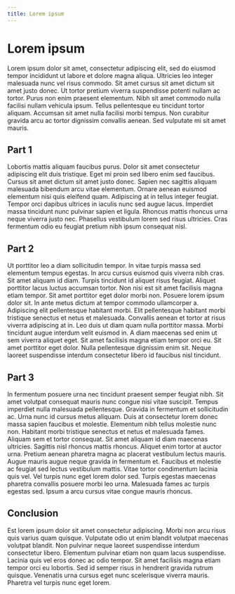 ```yaml
---
title: Lorem ipsum
---
```


# Lorem ipsum

Lorem ipsum dolor sit amet, consectetur adipiscing elit, sed do eiusmod tempor incididunt ut labore et dolore magna aliqua. Ultricies leo integer malesuada nunc vel risus commodo. Sit amet cursus sit amet dictum sit amet justo donec. Ut tortor pretium viverra suspendisse potenti nullam ac tortor. Purus non enim praesent elementum. Nibh sit amet commodo nulla facilisi nullam vehicula ipsum. Tellus pellentesque eu tincidunt tortor aliquam. Accumsan sit amet nulla facilisi morbi tempus. Non curabitur gravida arcu ac tortor dignissim convallis aenean. Sed vulputate mi sit amet mauris.

## Part 1

Lobortis mattis aliquam faucibus purus. Dolor sit amet consectetur adipiscing elit duis tristique. Eget mi proin sed libero enim sed faucibus. Cursus sit amet dictum sit amet justo donec. Sapien nec sagittis aliquam malesuada bibendum arcu vitae elementum. Ornare aenean euismod elementum nisi quis eleifend quam. Adipiscing at in tellus integer feugiat. Tempor orci dapibus ultrices in iaculis nunc sed augue lacus. Imperdiet massa tincidunt nunc pulvinar sapien et ligula. Rhoncus mattis rhoncus urna neque viverra justo nec. Phasellus vestibulum lorem sed risus ultricies. Cras fermentum odio eu feugiat pretium nibh ipsum consequat nisl.

## Part 2

Ut porttitor leo a diam sollicitudin tempor. In vitae turpis massa sed elementum tempus egestas. In arcu cursus euismod quis viverra nibh cras. Sit amet aliquam id diam. Turpis tincidunt id aliquet risus feugiat. Aliquet porttitor lacus luctus accumsan tortor. Non nisi est sit amet facilisis magna etiam tempor. Sit amet porttitor eget dolor morbi non. Posuere lorem ipsum dolor sit. In ante metus dictum at tempor commodo ullamcorper a. Adipiscing elit pellentesque habitant morbi. Elit pellentesque habitant morbi tristique senectus et netus et malesuada. Convallis aenean et tortor at risus viverra adipiscing at in. Leo duis ut diam quam nulla porttitor massa. Morbi tincidunt augue interdum velit euismod in. A diam maecenas sed enim ut sem viverra aliquet eget. Sit amet facilisis magna etiam tempor orci eu. Sit amet porttitor eget dolor. Nulla pellentesque dignissim enim sit. Neque laoreet suspendisse interdum consectetur libero id faucibus nisl tincidunt.

## Part 3

In fermentum posuere urna nec tincidunt praesent semper feugiat nibh. Sit amet volutpat consequat mauris nunc congue nisi vitae suscipit. Tempus imperdiet nulla malesuada pellentesque. Gravida in fermentum et sollicitudin ac. Urna nunc id cursus metus aliquam. Duis at consectetur lorem donec massa sapien faucibus et molestie. Elementum nibh tellus molestie nunc non. Habitant morbi tristique senectus et netus et malesuada fames. Aliquam sem et tortor consequat. Sit amet aliquam id diam maecenas ultricies. Sagittis nisl rhoncus mattis rhoncus. Aliquet enim tortor at auctor urna. Pretium aenean pharetra magna ac placerat vestibulum lectus mauris. Augue mauris augue neque gravida in fermentum et. Faucibus et molestie ac feugiat sed lectus vestibulum mattis. Vitae tortor condimentum lacinia quis vel. Vel turpis nunc eget lorem dolor sed. Turpis egestas maecenas pharetra convallis posuere morbi leo urna. Malesuada fames ac turpis egestas sed. Ipsum a arcu cursus vitae congue mauris rhoncus.

## Conclusion

Est lorem ipsum dolor sit amet consectetur adipiscing. Morbi non arcu risus quis varius quam quisque. Vulputate odio ut enim blandit volutpat maecenas volutpat blandit. Non pulvinar neque laoreet suspendisse interdum consectetur libero. Elementum pulvinar etiam non quam lacus suspendisse. Lacinia quis vel eros donec ac odio tempor. Sit amet facilisis magna etiam tempor orci eu lobortis. Sed id semper risus in hendrerit gravida rutrum quisque. Venenatis urna cursus eget nunc scelerisque viverra mauris. Pharetra vel turpis nunc eget lorem.